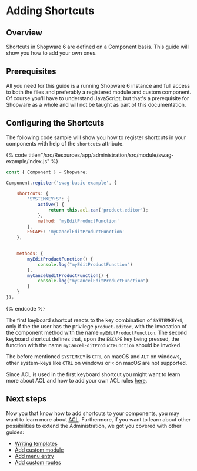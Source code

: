 # Adding Shortcuts

## Overview 

Shortcuts in Shopware 6 are defined on a Component basis. This guide will show you how to add your own ones.

## Prerequisites

All you need for this guide is a running Shopware 6 instance and full access to both the files and preferably a registered module and custom component.
Of course you'll have to understand JavaScript, but that's a prerequisite for Shopware as a whole and will not be taught as part of this documentation.

## Configuring the Shortcuts

The following code sample will show you how to register shortcuts in your components with help of the `shortcuts` attribute.

{% code title="<plugin root>/src/Resources/app/administration/src/module/swag-example/index.js" %}
```javascript
const { Component } = Shopware;

Component.register('swag-basic-example', {
    
    shortcuts: {
        'SYSTEMKEY+S': {
            active() {
                return this.acl.can('product.editor');
            },
            method: 'myEditProductFunction'
        },
        ESCAPE: 'myCancelEditProductFunction'
    },

   
    methods: {
        myEditProductFunction() {
            console.log("myEditProductFunction")
        },
        myCancelEditProductFunction() {
            console.log("myCancelEditProductFunction")
        }
    }
});
```
{% endcode %}

The first keyboard shortcut reacts to the key combination of `SYSTEMKEY+S`, only if the the user has the privilege `product.editor`, with the invocation of the component method with the name `myEditProductFunction`.
The second keyboard shortcut defines that, upon the `ESCAPE` key being pressed, the function with the name `myCancelEditProductFunction` should be invoked.

The before mentioned `SYSTEMKEY` is `CTRL` on macOS and `ALT` on windows, other system-keys like `CTRL` on windows or `⌥` on macOS are not supported.

Since ACL is used in the first keyboard shortcut you might want to learn more about ACL and how to add your own ACL rules [here](./add-acl-rules.md).

## Next steps

Now you that know how to add shortcuts to your components, you may want to learn more about [ACL](./add-acl-rules.md). Furthermore, if you want to learn about other possibilities to extend the Administration, we got you covered with other guides:

* [Writing templates](writing-templates.md)
* [Add custom module](add-custom-module.md)
* [Add menu entry](./add-menu-entry.md)
* [Add custom routes](./add-custom-route.md)
